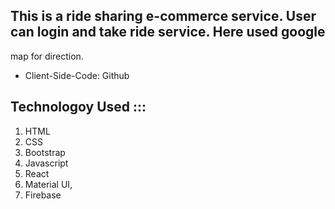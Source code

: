 ## This is a ride sharing e-commerce service. User can login and take ride service. Here used google
map for direction.
- Client-Side-Code: Github
## Technologoy Used :::
1. HTML
2. CSS
3. Bootstrap 
4. Javascript
5. React
6. Material UI,
7. Firebase
